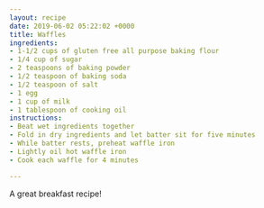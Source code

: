 ```yaml
---
layout: recipe
date: 2019-06-02 05:22:02 +0000
title: Waffles
ingredients:
- 1-1/2 cups of gluten free all purpose baking flour
- 1/4 cup of sugar
- 2 teaspoons of baking powder
- 1/2 teaspoon of baking soda
- 1/2 teaspoon of salt
- 1 egg
- 1 cup of milk
- 1 tablespoon of cooking oil
instructions:
- Beat wet ingredients together
- Fold in dry ingredients and let batter sit for five minutes
- While batter rests, preheat waffle iron
- Lightly oil hot waffle iron
- Cook each waffle for 4 minutes

---
```

A great breakfast recipe!
